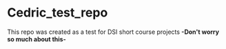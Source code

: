 # Cedric_test_repo
This repo was created as a test for DSI short course projects
**-Don't worry so much about this-**
